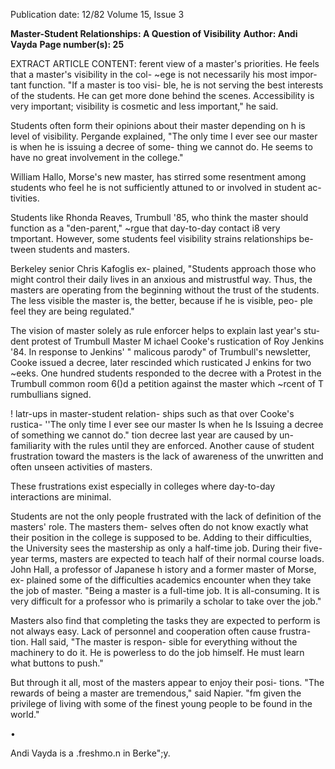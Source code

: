 Publication date: 12/82
Volume 15, Issue 3

**Master-Student Relationships: A Question of Visibility**
**Author: Andi Vayda**
**Page number(s): 25**

EXTRACT ARTICLE CONTENT:
ferent view of a master's priorities. He 
feels that a master's visibility in the col-
~ege is not necessarily his most impor-
tant function. "If a master is too visi-
ble, he is not serving the best interests 
of the students. He can get more done 
behind the scenes. Accessibility is very 
important; visibility is cosmetic and 
less important," he said. 

Students often form their opinions 
about their master depending on h is 
level of visibility. Pergande explained, 
"The only time I ever see our master is 
when he is issuing a decree of some-
thing we cannot do. He seems to have 
no great involvement in the college." 

William Hallo, Morse's new master, 
has stirred some resentment among 
students who feel he is not sufficiently 
attuned to or involved in student ac-
tivities. 

Students 
like 
Rhonda Reaves, 
Trumbull '85, who think the master 
should function as a "den-parent," 
~rgue that day-to-day contact i8 very 
tmportant. However, some students 
feel visibility strains relationships be-
tween students and masters. 

Berkeley senior Chris Kafoglis ex-
plained, "Students approach those who 
might control their daily lives in an 
anxious and mistrustful way. Thus, 
the masters are operating from the 
beginning without the trust of the 
students. The less visible the master is, 
the better, because if he is visible, peo-
ple feel they are being regulated." 

The vision of master solely as rule 
enforcer helps to explain last year's stu-
dent protest of Trumbull Master 
M ichael Cooke's rustication of Roy 
Jenkins '84. In response to Jenkins' 
" malicous parody" of Trumbull's 
newsletter, Cooke issued a decree, 
later rescinded 
which 
rusticated 
J enkins for two ~eeks. One hundred 
students responded to the decree with a 
Protest in the Trumbull common room 
6()d a petition against the master which 
~rcent of T rumbullians signed. 

! latr-ups in master-student relation-
ships such as that over Cooke's rustica-
''The only time I ever see 
our master Is when he Is 
Issuing a decree of 
something we cannot do." 
tion decree last year are caused by un-
familiarity with the rules until they are 
enforced. Another cause of student 
frustration toward the masters is the 
lack of awareness of the unwritten and 
often unseen activities of masters. 

These frustrations exist especially in 
colleges where day-to-day interactions 
are minimal. 

Students are not the only people 
frustrated with the lack of definition of 
the masters' role. The masters them-
selves often do not know exactly what 
their position in the college is supposed 
to be. Adding to their difficulties, the 
University sees the mastership as only 
a half-time job. During their five-year 
terms, masters are expected to teach 
half of their normal course loads. John 
Hall, a professor of Japanese h istory 
and a former master of Morse, ex-
plained 
some of the 
difficulties 
academics encounter when they take 
the job of master. "Being a master is a 
full-time job. It is all-consuming. It is 
very difficult for a professor who is 
primarily a scholar to take over the 
job." 

Masters also find that completing 
the tasks they are expected to perform 
is not always easy. Lack of personnel 
and cooperation often cause frustra-
tion. Hall said, "The master is respon-
sible for 
everything without 
the 
machinery to do it. He is powerless to 
do the job himself. He must learn what 
buttons to push." 

But through it all, most of the 
masters appear to enjoy their posi-
tions. "The rewards of being a master 
are tremendous," said Napier. "fm 
given the privilege of living with some 
of the finest young people to be found 
in the world." 

• 

Andi Vayda is a .freshmo.n in Berke";y.
